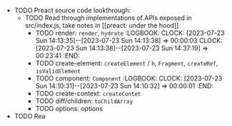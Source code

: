 - TODO Preact source code lookthrough:
	- TODO Read through implementations of APIs exposed in src/index.js, take notes in [[preact: under the hood]]
		- TODO render: `render`, `hydrate`
		  :LOGBOOK:
		  CLOCK: [2023-07-23 Sun 14:13:35]--[2023-07-23 Sun 14:13:38] =>  00:00:03
		  CLOCK: [2023-07-23 Sun 14:13:38]--[2023-07-23 Sun 14:37:19] =>  00:23:41
		  :END:
		- TODO create-element: `createElement` / `h`, `Fragment`, `createRef`, `isValidElement`
		- TODO component: `Component`
		  :LOGBOOK:
		  CLOCK: [2023-07-23 Sun 14:10:31]--[2023-07-23 Sun 14:10:32] =>  00:00:01
		  :END:
		- TODO create-context: `createContet`
		- TODO diff/children: `toChildArray`
		- TODO options: options
- TODO Rea